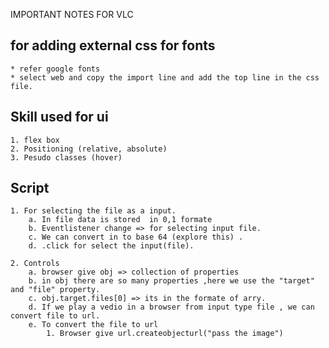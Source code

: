IMPORTANT NOTES FOR VLC

## for adding external css for fonts 
    * refer google fonts 
    * select web and copy the import line and add the top line in the css file.

## Skill used for ui
    1. flex box
    2. Positioning (relative, absolute)
    3. Pesudo classes (hover)


## Script 
    1. For selecting the file as a input.
        a. In file data is stored  in 0,1 formate 
        b. Eventlistener change => for selecting input file.
        c. We can convert in to base 64 (explore this) .
        d. .click for select the input(file).
    
    2. Controls
        a. browser give obj => collection of properties
        b. in obj there are so many properties ,here we use the "target" and "file" property.
        c. obj.target.files[0] => its in the formate of arry.
        d. If we play a vedio in a browser from input type file , we can convert file to url.
        e. To convert the file to url 
            1. Browser give url.createobjecturl("pass the image") 
        

